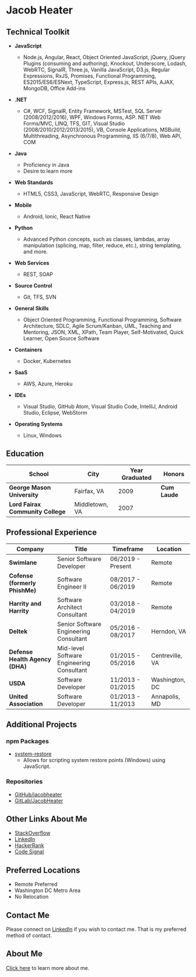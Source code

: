 # Jacob Heater

## Technical Toolkit

* **JavaScript**
  * Node.js, Angular, React, Object Oriented JavaScript, jQuery, jQuery Plugins (consuming and authoring), Knockout, Underscore, Lodash, WebRTC, SignalR, Three.js, Vanilla JavaScript, D3.js, Regular Expressions, RxJS, Promises, Functional Programming, ES2015/ES6/ESNext, TypeScript, Express.js, REST APIs, AJAX, MongoDB, Office Add-ins

* **.NET**
  * C#, WCF, SignalR, Entity Framework, MSTest, SQL Server (2008/2012/2016), WPF, Windows Forms, ASP. NET Web Forms/MVC, LINQ, TFS, GIT, Visual Studio (2008/2010/2012/2013/2015), VB, Console Applications, MSBuild, Multithreading, Asynchronous Programming, IIS (6/7/8), Web API, COM

* **Java**
  * Proficiency in Java
  * Desire to learn more

* **Web Standards**
  * HTML5, CSS3, JavaScript, WebRTC, Responsive Design

* **Mobile**
  * Android, Ionic, React Native

* **Python**
  * Advanced Python concepts, such as classes, lambdas, array manipulation (splicing, map, filter, reduce, etc.), string templating, and more.

* **Web Services**
  * REST, SOAP

* **Source Control**
  * Git, TFS, SVN

* **General Skills**
  * Object Oriented Programming, Functional Programming, Software Architecture, SDLC, Agile Scrum/Kanban, UML, Teaching and Mentoring, JSON, XML, XPath, Team Player, Self-Motivated, Quick Learner, Open Source Software

* **Containers**
  * Docker, Kubernetes

* **SaaS**
  * AWS, Azure, Heroku

* **IDEs**
  * Visual Studio, GitHub Atom, Visual Studio Code, IntelliJ, Android Studio, Eclipse, WebStorm

* **Operating Systems**
  * Linux, Windows

## Education

| School | City | Year Graduated | Honors |
| ------ | ---- | -------------- | ------ |
| **George Mason University** | Fairfax, VA | 2009 | **Cum Laude** |
| **Lord Fairax Community College** | Middletown, VA | 2007 | |

## Professional Experience

| Company | Title | Timeframe | Location |
| ------- | ----- | --------- | -------- |
| **Swimlane** | Senior Software Developer | 06/2019 - Present | Remote |
| **Cofense (formerly PhishMe)** | Software Engineer II | 08/2017 - 06/2019 | Remote |
| **Harrity and Harrity** | Software Architect Consultant | 03/2018 - 04/2019 | Remote |
| **Deltek** | Senior Software Engineering Consultant | 05/2016 - 08/2017 | Herndon, VA |
| **Defense Health Agency (DHA)** | Mid-level Software Engineering Consultant | 01/2015 - 05/2016 | Centreville, VA |
| **USDA** | Software Developer | 11/2013 - 01/2015 | Washington, DC |
| **United Association** | Software Developer | 01/2013 - 11/2013 | Annapolis, MD |

## Additional Projects

### npm Packages

* [system-restore](https://www.npmjs.com/package/system-restore)
  * Allows for scripting system restore points (Windows) using JavaScript.

### Repositories

* [GitHub/jacobheater](https://github.com/jacobheater/)
* [GitLab/JacobHeater](https://gitlab.com/JacobHeater)

## Other Links About Me

* [StackOverflow](http://stackoverflow.com/users/2023218/jacob-heater)
* [LinkedIn](https://www.linkedin.com/in/jacobheater)
* [HackerRank](https://www.hackerrank.com/jacobheater)
* [Code Signal](https://app.codesignal.com/profile/jacobheater)

## Preferred Locations

* Remote Preferred
* Washington DC Metro Area
* No Relocation

## Contact Me

Please connect on [LinkedIn](https://www.linkedin.com/in/jacobheater)
if you wish to contact me. That is my preferred method of contact.

## About Me

[Click here](./about) to learn more about me.
